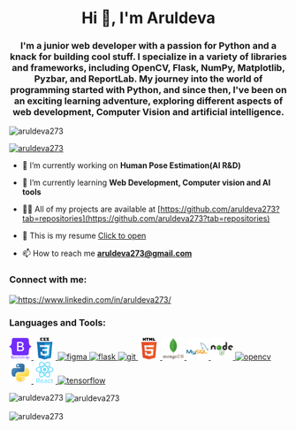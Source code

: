 <h1 align="center">Hi 👋, I'm Aruldeva</h1>
<h3 align="center">I'm a junior web developer with a passion for Python and a knack for building cool stuff. I specialize in a variety of libraries and frameworks, including OpenCV, Flask, NumPy, Matplotlib, Pyzbar, and ReportLab. My journey into the world of programming started with Python, and since then, I've been on an exciting learning adventure, exploring different aspects of web development, Computer Vision and artificial intelligence.</h3>

<p align="left"> <img src="https://komarev.com/ghpvc/?username=aruldeva273&label=Profile%20views&color=0e75b6&style=flat" alt="aruldeva273" /> </p>

<p align="left"> <a href="https://github.com/ryo-ma/github-profile-trophy"><img src="https://github-profile-trophy.vercel.app/?username=aruldeva273" alt="aruldeva273" /></a> </p>

- 🔭 I’m currently working on **Human Pose Estimation(AI R&D)**

- 🌱 I’m currently learning **Web Development, Computer vision and AI tools**

- 👨‍💻 All of my projects are available at [https://github.com/aruldeva273?tab=repositories](https://github.com/aruldeva273?tab=repositories)

- 📄 This is my resume <a href="https://drive.google.com/file/d/11bfgWAWNy05WxkkL6R_ul47OYMgsT2hg/view?usp=drive_link">Click to open</a>

- 📫 How to reach me **aruldeva273@gmail.com**

<h3 align="left">Connect with me:</h3>
<p align="left">
<a href="https://linkedin.com/in/https://www.linkedin.com/in/aruldeva273/" target="blank"><img align="center" src="https://raw.githubusercontent.com/rahuldkjain/github-profile-readme-generator/master/src/images/icons/Social/linked-in-alt.svg" alt="https://www.linkedin.com/in/aruldeva273/" height="30" width="40" /></a>
</p>

<h3 align="left">Languages and Tools:</h3>
<p align="left"> <a href="https://getbootstrap.com" target="_blank" rel="noreferrer"> <img src="https://raw.githubusercontent.com/devicons/devicon/master/icons/bootstrap/bootstrap-plain-wordmark.svg" alt="bootstrap" width="40" height="40"/> </a> <a href="https://www.w3schools.com/css/" target="_blank" rel="noreferrer"> <img src="https://raw.githubusercontent.com/devicons/devicon/master/icons/css3/css3-original-wordmark.svg" alt="css3" width="40" height="40"/> </a> <a href="https://www.figma.com/" target="_blank" rel="noreferrer"> <img src="https://www.vectorlogo.zone/logos/figma/figma-icon.svg" alt="figma" width="40" height="40"/> </a> <a href="https://flask.palletsprojects.com/" target="_blank" rel="noreferrer"> <img src="https://www.vectorlogo.zone/logos/pocoo_flask/pocoo_flask-icon.svg" alt="flask" width="40" height="40"/> </a> <a href="https://git-scm.com/" target="_blank" rel="noreferrer"> <img src="https://www.vectorlogo.zone/logos/git-scm/git-scm-icon.svg" alt="git" width="40" height="40"/> </a> <a href="https://www.w3.org/html/" target="_blank" rel="noreferrer"> <img src="https://raw.githubusercontent.com/devicons/devicon/master/icons/html5/html5-original-wordmark.svg" alt="html5" width="40" height="40"/> </a> <a href="https://www.mongodb.com/" target="_blank" rel="noreferrer"> <img src="https://raw.githubusercontent.com/devicons/devicon/master/icons/mongodb/mongodb-original-wordmark.svg" alt="mongodb" width="40" height="40"/> </a> <a href="https://www.mysql.com/" target="_blank" rel="noreferrer"> <img src="https://raw.githubusercontent.com/devicons/devicon/master/icons/mysql/mysql-original-wordmark.svg" alt="mysql" width="40" height="40"/> </a> <a href="https://nodejs.org" target="_blank" rel="noreferrer"> <img src="https://raw.githubusercontent.com/devicons/devicon/master/icons/nodejs/nodejs-original-wordmark.svg" alt="nodejs" width="40" height="40"/> </a> <a href="https://opencv.org/" target="_blank" rel="noreferrer"> <img src="https://www.vectorlogo.zone/logos/opencv/opencv-icon.svg" alt="opencv" width="40" height="40"/> </a> <a href="https://www.python.org" target="_blank" rel="noreferrer"> <img src="https://raw.githubusercontent.com/devicons/devicon/master/icons/python/python-original.svg" alt="python" width="40" height="40"/> </a> <a href="https://reactjs.org/" target="_blank" rel="noreferrer"> <img src="https://raw.githubusercontent.com/devicons/devicon/master/icons/react/react-original-wordmark.svg" alt="react" width="40" height="40"/> </a> <a href="https://www.tensorflow.org" target="_blank" rel="noreferrer"> <img src="https://www.vectorlogo.zone/logos/tensorflow/tensorflow-icon.svg" alt="tensorflow" width="40" height="40"/> </a> </p>

<p><img align="left" src="https://github-readme-stats.vercel.app/api/top-langs?username=aruldeva273&show_icons=true&locale=en&layout=compact" alt="aruldeva273" /></p>

<p>&nbsp;<img align="center" src="https://github-readme-stats.vercel.app/api?username=aruldeva273&show_icons=true&locale=en" alt="aruldeva273" /></p>

<p><img align="center" src="https://github-readme-streak-stats.herokuapp.com/?user=aruldeva273&" alt="aruldeva273" /></p>
